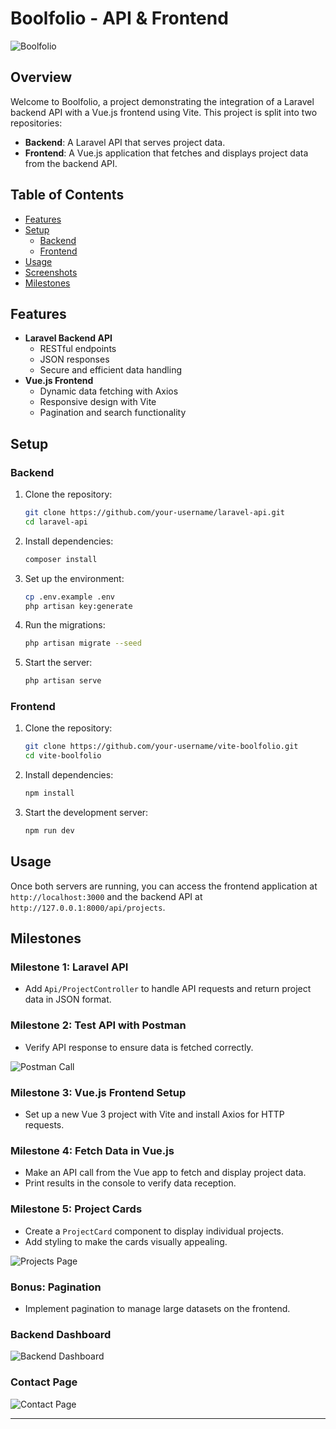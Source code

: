 # Boolfolio - API & Frontend

![Boolfolio](https://img.shields.io/badge/Boolfolio-API%20%26%20Frontend-blue)

## Overview

Welcome to Boolfolio, a project demonstrating the integration of a Laravel backend API with a Vue.js frontend using Vite. This project is split into two repositories:

- **Backend**: A Laravel API that serves project data.
- **Frontend**: A Vue.js application that fetches and displays project data from the backend API.

## Table of Contents

- [Features](#features)
- [Setup](#setup)
  - [Backend](#backend)
  - [Frontend](#frontend)
- [Usage](#usage)
- [Screenshots](#screenshots)
- [Milestones](#milestones)

## Features

- **Laravel Backend API**
  - RESTful endpoints
  - JSON responses
  - Secure and efficient data handling
- **Vue.js Frontend**
  - Dynamic data fetching with Axios
  - Responsive design with Vite
  - Pagination and search functionality

## Setup

### Backend

1. Clone the repository:

    ```sh
    git clone https://github.com/your-username/laravel-api.git
    cd laravel-api
    ```

2. Install dependencies:

    ```sh
    composer install
    ```

3. Set up the environment:

    ```sh
    cp .env.example .env
    php artisan key:generate
    ```

4. Run the migrations:

    ```sh
    php artisan migrate --seed
    ```

5. Start the server:

    ```sh
    php artisan serve
    ```

### Frontend

1. Clone the repository:

    ```sh
    git clone https://github.com/your-username/vite-boolfolio.git
    cd vite-boolfolio
    ```

2. Install dependencies:

    ```sh
    npm install
    ```

3. Start the development server:

    ```sh
    npm run dev
    ```

## Usage

Once both servers are running, you can access the frontend application at `http://localhost:3000` and the backend API at `http://127.0.0.1:8000/api/projects`.

## Milestones

### Milestone 1: Laravel API

- Add `Api/ProjectController` to handle API requests and return project data in JSON format.

### Milestone 2: Test API with Postman

- Verify API response to ensure data is fetched correctly.

![Postman Call](./postman-call.png)

### Milestone 3: Vue.js Frontend Setup

- Set up a new Vue 3 project with Vite and install Axios for HTTP requests.

### Milestone 4: Fetch Data in Vue.js

- Make an API call from the Vue app to fetch and display project data.
- Print results in the console to verify data reception.

### Milestone 5: Project Cards

- Create a `ProjectCard` component to display individual projects.
- Add styling to make the cards visually appealing.

![Projects Page](./projects.png)

### Bonus: Pagination

- Implement pagination to manage large datasets on the frontend.

### Backend Dashboard
![Backend Dashboard](./backend-dashboard.png)

### Contact Page
![Contact Page](./getintouch.jpg.png)

---
